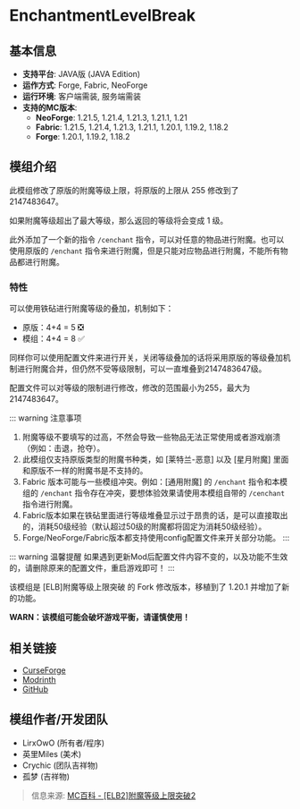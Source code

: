 <ModInfo 
  curseForgeId="enchantlevelbrek" 
  modName="附魔等级上限突破2（EnchantmentLevelBreak）" 
  projectId="1110220"
/>

# EnchantmentLevelBreak


## 基本信息

- **支持平台**: JAVA版 (JAVA Edition)
- **运作方式**: Forge, Fabric, NeoForge
- **运行环境**: 客户端需装, 服务端需装
- **支持的MC版本**:
  - **NeoForge**: 1.21.5, 1.21.4, 1.21.3, 1.21.1, 1.21
  - **Fabric**: 1.21.5, 1.21.4, 1.21.3, 1.21.1, 1.20.1, 1.19.2, 1.18.2
  - **Forge**: 1.20.1, 1.19.2, 1.18.2

## 模组介绍

此模组修改了原版的附魔等级上限，将原版的上限从 255 修改到了 2147483647。

如果附魔等级超出了最大等级，那么返回的等级将会变成 1 级。

此外添加了一个新的指令 `/cenchant` 指令，可以对任意的物品进行附魔。也可以使用原版的 `/enchant` 指令来进行附魔，但是只能对应物品进行附魔，不能所有物品都进行附魔。

### 特性

可以使用铁砧进行附魔等级的叠加，机制如下：
- 原版：4+4 = 5 ❎
- 模组：4+4 = 8 ✅

同样你可以使用配置文件来进行开关，关闭等级叠加的话将采用原版的等级叠加机制进行附魔合并，但仍然不受等级限制，可以一直堆叠到2147483647级。

配置文件可以对等级的限制进行修改，修改的范围最小为255，最大为2147483647。

::: warning 注意事项
1. 附魔等级不要填写的过高，不然会导致一些物品无法正常使用或者游戏崩溃（例如：击退，抢夺）。
2. 此模组仅支持原版类型的附魔书种类，如 [莱特兰-恶意] 以及 [星月附魔] 里面和原版不一样的附魔书是不支持的。
3. Fabric 版本可能与一些模组冲突。例如：[通用附魔] 的 `/enchant` 指令和本模组的 `/enchant` 指令存在冲突，要想体验效果请使用本模组自带的 `/cenchant` 指令进行附魔。
4. Fabric版本如果在铁砧里面进行等级堆叠显示过于昂贵的话，是可以直接取出的，消耗50级经验（默认超过50级的附魔都将固定为消耗50级经验）。
5. Forge/NeoForge/Fabric版本都支持使用config配置文件来开关部分功能。
:::

::: warning 温馨提醒
如果遇到更新Mod后配置文件内容不变的，以及功能不生效的，请删除原来的配置文件，重启游戏即可！
:::

该模组是 [ELB]附魔等级上限突破 的 Fork 修改版本，移植到了 1.20.1 并增加了新的功能。

**WARN：该模组可能会破坏游戏平衡，请谨慎使用！**

## 相关链接

- [CurseForge](https://www.curseforge.com/minecraft/mc-mods/enchantlevelbrek)
- [Modrinth](https://modrinth.com/mod/enchantmentlevelbreak)
- [GitHub](https://github.com/xiaoliziawa/EnchantmentLevelBreak)

## 模组作者/开发团队

- LirxOwO (所有者/程序)
- 英里Miles (美术)
- Crychic (团队吉祥物)
- 孤梦 (吉祥物)

> 信息来源: [MC百科 - [ELB2]附魔等级上限突破2](https://www.mcmod.cn/class/16646.html) 